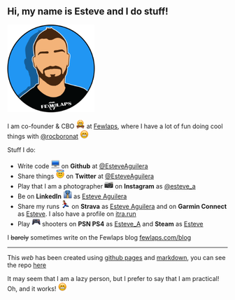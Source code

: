 ## Hi, my name is Esteve and I do stuff!
<img src="images/me.png" width="200px" height="200px"/>

I am co-founder & CBO <img src="images/emojis/bowtie.png" width="20px" height="20px" /> at [Fewlaps](http://fewlaps.com), where I have a lot of fun doing cool things with [@rocboronat](https://github.com/rocboronat) <img src="images/emojis/grin.png" width="20px" height="20px"/>

Stuff I do:

- Write code <img src="images/emojis/computer.png" width="20px" height="20px"/> on **Github** at [@EsteveAguilera](http://github.com/EsteveAguilera)
- Share things <img src="images/emojis/innocent.png" width="20px" height="20px"/> on **Twitter** at [@EsteveAguilera](https://twitter.com/esteveaguilera)
- Play that I am a photographer <img src="images/emojis/camera.png" width="20px" height="20px"/> on **Instagram** as [@esteve_a](https://www.instagram.com/esteve_a)
- Be on **LinkedIn** <img src="images/emojis/necktie.png" width="20px" height="20px"/> as [Esteve Aguilera](https://www.linkedin.com/in/esteveaguilera/)
- Share my runs <img src="images/emojis/running.png" width="20px" height="20px"/> on **Strava** as [Esteve Aguilera](https://www.strava.com/athletes/5770095) and on **Garmin Connect** as [Esteve](https://connect.garmin.com/modern/profile/938cc2a4-aab8-4a74-95cf-aff963f209be). I also have a profile on [itra.run](https://itra.run/community/esteve.aguilera%20insa/2587861/192365/)
- Play <img src="images/emojis/video-game.png" width="20px" height="20px"/> shooters on **PSN PS4** as [Esteve_A](https://psnprofiles.com/Esteve_A) and **Steam** as [Esteve](http://steamcommunity.com/id/esteveaguilera) 

I ~~barely~~ sometimes write on the Fewlaps blog [fewlaps.com/blog](http://fewlaps.com/blog/)

------
This *web* has been created using [github pages](https://pages.github.com/) and [markdown](https://guides.github.com/features/mastering-markdown/), you can see the repo [here](https://github.com/EsteveAguilera/esteveaguilera.github.io)

It may seem that I am a lazy person, but I prefer to say that I am practical! Oh, and it works! <img src="images/emojis/grin.png" width="20px" height="20px"/>
